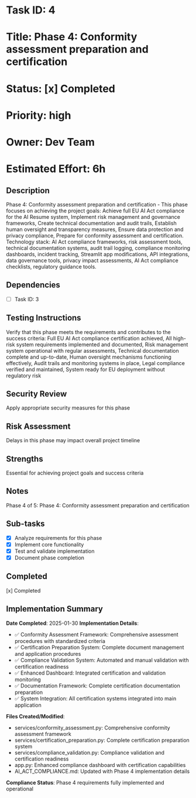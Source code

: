 # Task ID: 4
# Title: Phase 4: Conformity assessment preparation and certification
# Status: [x] Completed
# Priority: high
# Owner: Dev Team
# Estimated Effort: 6h

## Description
Phase 4: Conformity assessment preparation and certification - This phase focuses on achieving the project goals: Achieve full EU AI Act compliance for the AI Resume system, Implement risk management and governance frameworks, Create technical documentation and audit trails, Establish human oversight and transparency measures, Ensure data protection and privacy compliance, Prepare for conformity assessment and certification. Technology stack: AI Act compliance frameworks, risk assessment tools, technical documentation systems, audit trail logging, compliance monitoring dashboards, incident tracking, Streamlit app modifications, API integrations, data governance tools, privacy impact assessments, AI Act compliance checklists, regulatory guidance tools.

## Dependencies
- [ ] Task ID: 3

## Testing Instructions
Verify that this phase meets the requirements and contributes to the success criteria: Full EU AI Act compliance certification achieved, All high-risk system requirements implemented and documented, Risk management system operational with regular assessments, Technical documentation complete and up-to-date, Human oversight mechanisms functioning effectively, Audit trails and monitoring systems in place, Legal compliance verified and maintained, System ready for EU deployment without regulatory risk

## Security Review
Apply appropriate security measures for this phase

## Risk Assessment
Delays in this phase may impact overall project timeline

## Strengths
Essential for achieving project goals and success criteria

## Notes
Phase 4 of 5: Phase 4: Conformity assessment preparation and certification

## Sub-tasks
- [x] Analyze requirements for this phase
- [x] Implement core functionality
- [x] Test and validate implementation
- [x] Document phase completion

## Completed
[x] Completed

## Implementation Summary
**Date Completed**: 2025-01-30
**Implementation Details**:
- ✅ Conformity Assessment Framework: Comprehensive assessment procedures with standardized criteria
- ✅ Certification Preparation System: Complete document management and application procedures
- ✅ Compliance Validation System: Automated and manual validation with certification readiness
- ✅ Enhanced Dashboard: Integrated certification and validation monitoring
- ✅ Documentation Framework: Complete certification documentation preparation
- ✅ System Integration: All certification systems integrated into main application

**Files Created/Modified**:
- services/conformity_assessment.py: Comprehensive conformity assessment framework
- services/certification_preparation.py: Complete certification preparation system
- services/compliance_validation.py: Compliance validation and certification readiness
- app.py: Enhanced compliance dashboard with certification capabilities
- AI_ACT_COMPLIANCE.md: Updated with Phase 4 implementation details

**Compliance Status**: Phase 4 requirements fully implemented and operational